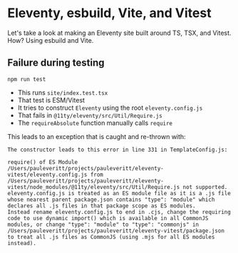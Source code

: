 # Eleventy, esbuild, Vite, and Vitest

Let's take a look at making an Eleventy site built around TS, TSX, and Vitest. How? Using esbuild and Vite.

## Failure during testing

`npm run test`

- This runs `site/index.test.tsx`
- That test is ESM/Vitest
- It tries to construct `Eleventy` using the root `eleventy.config.js`
- That fails in `@11ty/eleventy/src/Util/Require.js`
- The `requireAbsolute` function manually calls `require`

This leads to an exception that is caught and re-thrown with:

```
The constructor leads to this error in line 331 in TemplateConfig.js:

require() of ES Module /Users/pauleveritt/projects/pauleveritt/eleventy-vitest/eleventy.config.js from /Users/pauleveritt/projects/pauleveritt/eleventy-vitest/node_modules/@11ty/eleventy/src/Util/Require.js not supported.
eleventy.config.js is treated as an ES module file as it is a .js file whose nearest parent package.json contains "type": "module" which declares all .js files in that package scope as ES modules.
Instead rename eleventy.config.js to end in .cjs, change the requiring code to use dynamic import() which is available in all CommonJS modules, or change "type": "module" to "type": "commonjs" in /Users/pauleveritt/projects/pauleveritt/eleventy-vitest/package.json to treat all .js files as CommonJS (using .mjs for all ES modules instead).

```